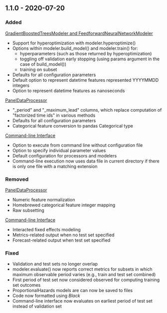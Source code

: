 ## 1.1.0 - 2020-07-20

### Added

<u>GradientBoostedTreesModeler and FeedforwardNeuralNetworkModeler</u>

- Support for hyperoptimization with modeler.hyperoptimize()
- Options within modeler.build_model() and modeler.train() for:
  - hyperparameters (such as those returned by hyperoptimization)
  - toggling off validation early stopping (using params argument in the case of build_model())
  - training on subset
- Defaults for all configuration parameters
- Default option to represent datetime features represented YYYYMMDD integers
- Option to represent datetime features as nanoseconds

<u>PanelDataProcessor</u>

- "\_period" and "\_maximum_lead" columns, which replace computation of "factorized time ids" in various methods
- Defaults for all configuration parameters
- Categorical feature conversion to pandas Categorical type

<u>Command-line Interface</u>

- Option to execute from command line without configuration file
- Option to specify individual parameter values
- Default configuration for processors and modelers
- Command-line execution now uses data file in current directory if there is only one file with a matching extension

### Removed

<u>PanelDataProcessor</u>

- Numeric feature normalization
- Homebrewed categorical feature integer mapping
- Raw subsetting

<u>Command-line Interface</u>

- Interacted fixed effects modeling
- Metrics-related output when no test set specified
- Forecast-related output when test set specified

### Fixed

- Validation and test sets no longer overlap
- modeler.evaluate() now reports correct metrics for subsets in which maximum observable period varies (e.g., train and test set combined)
- First period of test set now considered observed for computing training set outcomes
- ProportionalHazards models are can now be saved to files
- Code now formatted using _Black_
- Command-line interface now evaluates on earliest period of test set instead of validation set

